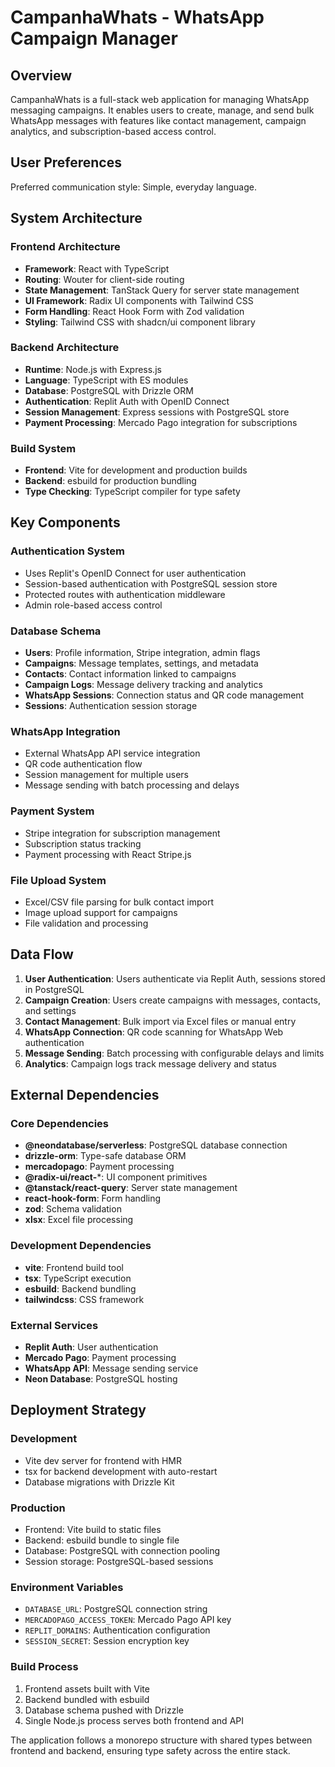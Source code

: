 # CampanhaWhats - WhatsApp Campaign Manager

## Overview

CampanhaWhats is a full-stack web application for managing WhatsApp messaging campaigns. It enables users to create, manage, and send bulk WhatsApp messages with features like contact management, campaign analytics, and subscription-based access control.

## User Preferences

Preferred communication style: Simple, everyday language.

## System Architecture

### Frontend Architecture
- **Framework**: React with TypeScript
- **Routing**: Wouter for client-side routing
- **State Management**: TanStack Query for server state management
- **UI Framework**: Radix UI components with Tailwind CSS
- **Form Handling**: React Hook Form with Zod validation
- **Styling**: Tailwind CSS with shadcn/ui component library

### Backend Architecture
- **Runtime**: Node.js with Express.js
- **Language**: TypeScript with ES modules
- **Database**: PostgreSQL with Drizzle ORM
- **Authentication**: Replit Auth with OpenID Connect
- **Session Management**: Express sessions with PostgreSQL store
- **Payment Processing**: Mercado Pago integration for subscriptions

### Build System
- **Frontend**: Vite for development and production builds
- **Backend**: esbuild for production bundling
- **Type Checking**: TypeScript compiler for type safety

## Key Components

### Authentication System
- Uses Replit's OpenID Connect for user authentication
- Session-based authentication with PostgreSQL session store
- Protected routes with authentication middleware
- Admin role-based access control

### Database Schema
- **Users**: Profile information, Stripe integration, admin flags
- **Campaigns**: Message templates, settings, and metadata
- **Contacts**: Contact information linked to campaigns
- **Campaign Logs**: Message delivery tracking and analytics
- **WhatsApp Sessions**: Connection status and QR code management
- **Sessions**: Authentication session storage

### WhatsApp Integration
- External WhatsApp API service integration
- QR code authentication flow
- Session management for multiple users
- Message sending with batch processing and delays

### Payment System
- Stripe integration for subscription management
- Subscription status tracking
- Payment processing with React Stripe.js

### File Upload System
- Excel/CSV file parsing for bulk contact import
- Image upload support for campaigns
- File validation and processing

## Data Flow

1. **User Authentication**: Users authenticate via Replit Auth, sessions stored in PostgreSQL
2. **Campaign Creation**: Users create campaigns with messages, contacts, and settings
3. **Contact Management**: Bulk import via Excel files or manual entry
4. **WhatsApp Connection**: QR code scanning for WhatsApp Web authentication
5. **Message Sending**: Batch processing with configurable delays and limits
6. **Analytics**: Campaign logs track message delivery and status

## External Dependencies

### Core Dependencies
- **@neondatabase/serverless**: PostgreSQL database connection
- **drizzle-orm**: Type-safe database ORM
- **mercadopago**: Payment processing
- **@radix-ui/react-***: UI component primitives
- **@tanstack/react-query**: Server state management
- **react-hook-form**: Form handling
- **zod**: Schema validation
- **xlsx**: Excel file processing

### Development Dependencies
- **vite**: Frontend build tool
- **tsx**: TypeScript execution
- **esbuild**: Backend bundling
- **tailwindcss**: CSS framework

### External Services
- **Replit Auth**: User authentication
- **Mercado Pago**: Payment processing
- **WhatsApp API**: Message sending service
- **Neon Database**: PostgreSQL hosting

## Deployment Strategy

### Development
- Vite dev server for frontend with HMR
- tsx for backend development with auto-restart
- Database migrations with Drizzle Kit

### Production
- Frontend: Vite build to static files
- Backend: esbuild bundle to single file
- Database: PostgreSQL with connection pooling
- Session storage: PostgreSQL-based sessions

### Environment Variables
- `DATABASE_URL`: PostgreSQL connection string
- `MERCADOPAGO_ACCESS_TOKEN`: Mercado Pago API key
- `REPLIT_DOMAINS`: Authentication configuration
- `SESSION_SECRET`: Session encryption key

### Build Process
1. Frontend assets built with Vite
2. Backend bundled with esbuild
3. Database schema pushed with Drizzle
4. Single Node.js process serves both frontend and API

The application follows a monorepo structure with shared types between frontend and backend, ensuring type safety across the entire stack.